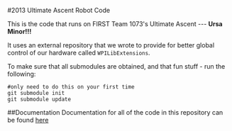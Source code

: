#2013 Ultimate Ascent Robot Code

This is the code that runs on FIRST Team 1073's Ultimate Ascent --- **Ursa Minor!!!**

It uses an external repository that we wrote to provide for better global control of our hardware called `WPILibExtensions`.

To make sure that all submodules are obtained, and that fun stuff - run the following:

	#only need to do this on your first time
	git submodule init
	git submodule update

##Documentation
Documentation for all of the code in this repository can be found [here](http://frcteam1073-theforceteam.github.com/robot13/annotated.html)
